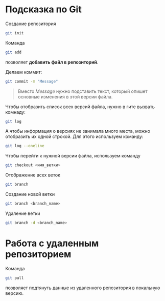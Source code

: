 # Подсказка по Git

Создание репозитория
```sh
git init
```

Команда 
```sh
git add
```
позволяет **добавить файл в репозиторий**.


Делаем коммит:
```sh
git commit -m "Message"
```
>Вместо *Message* нужно подставить текст, который опишет основные изменения в этой версии файла.


Чтобы отобразить список всех версий файла, нужно в гите вызвать комнаду:
```sh
git log
```
А чтобы информация о версиях не занимала много места, можно отобразить их одной строкой. Для этого используем команду:
```sh
git log --oneline
```
Чтобы перейти к нужной версии файла, используем команду
```sh
git checkout <имя_ветки>
```

Отображение всех веток
```sh
git branch
```

Создание новой ветки
```sh
git branch <branch_name>
```

Удаление ветки
```sh
git branch -d <branch_name>
```

# Работа с удаленным репозиторием

Команда 
```sh
git pull
```
позволяет подтянуть данные из удаленного репозитория в локальную версию.


